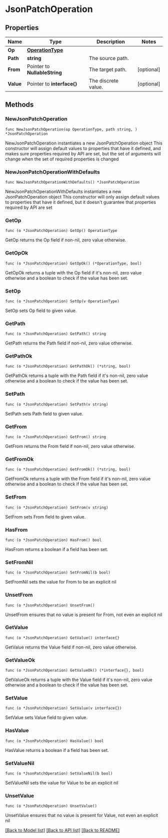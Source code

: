 # JsonPatchOperation

## Properties

Name | Type | Description | Notes
------------ | ------------- | ------------- | -------------
**Op** | [**OperationType**](OperationType.md) |  | 
**Path** | **string** | The source path. | 
**From** | Pointer to **NullableString** | The target path. | [optional] 
**Value** | Pointer to **interface{}** | The discrete value. | [optional] 

## Methods

### NewJsonPatchOperation

`func NewJsonPatchOperation(op OperationType, path string, ) *JsonPatchOperation`

NewJsonPatchOperation instantiates a new JsonPatchOperation object
This constructor will assign default values to properties that have it defined,
and makes sure properties required by API are set, but the set of arguments
will change when the set of required properties is changed

### NewJsonPatchOperationWithDefaults

`func NewJsonPatchOperationWithDefaults() *JsonPatchOperation`

NewJsonPatchOperationWithDefaults instantiates a new JsonPatchOperation object
This constructor will only assign default values to properties that have it defined,
but it doesn't guarantee that properties required by API are set

### GetOp

`func (o *JsonPatchOperation) GetOp() OperationType`

GetOp returns the Op field if non-nil, zero value otherwise.

### GetOpOk

`func (o *JsonPatchOperation) GetOpOk() (*OperationType, bool)`

GetOpOk returns a tuple with the Op field if it's non-nil, zero value otherwise
and a boolean to check if the value has been set.

### SetOp

`func (o *JsonPatchOperation) SetOp(v OperationType)`

SetOp sets Op field to given value.


### GetPath

`func (o *JsonPatchOperation) GetPath() string`

GetPath returns the Path field if non-nil, zero value otherwise.

### GetPathOk

`func (o *JsonPatchOperation) GetPathOk() (*string, bool)`

GetPathOk returns a tuple with the Path field if it's non-nil, zero value otherwise
and a boolean to check if the value has been set.

### SetPath

`func (o *JsonPatchOperation) SetPath(v string)`

SetPath sets Path field to given value.


### GetFrom

`func (o *JsonPatchOperation) GetFrom() string`

GetFrom returns the From field if non-nil, zero value otherwise.

### GetFromOk

`func (o *JsonPatchOperation) GetFromOk() (*string, bool)`

GetFromOk returns a tuple with the From field if it's non-nil, zero value otherwise
and a boolean to check if the value has been set.

### SetFrom

`func (o *JsonPatchOperation) SetFrom(v string)`

SetFrom sets From field to given value.

### HasFrom

`func (o *JsonPatchOperation) HasFrom() bool`

HasFrom returns a boolean if a field has been set.

### SetFromNil

`func (o *JsonPatchOperation) SetFromNil(b bool)`

 SetFromNil sets the value for From to be an explicit nil

### UnsetFrom
`func (o *JsonPatchOperation) UnsetFrom()`

UnsetFrom ensures that no value is present for From, not even an explicit nil
### GetValue

`func (o *JsonPatchOperation) GetValue() interface{}`

GetValue returns the Value field if non-nil, zero value otherwise.

### GetValueOk

`func (o *JsonPatchOperation) GetValueOk() (*interface{}, bool)`

GetValueOk returns a tuple with the Value field if it's non-nil, zero value otherwise
and a boolean to check if the value has been set.

### SetValue

`func (o *JsonPatchOperation) SetValue(v interface{})`

SetValue sets Value field to given value.

### HasValue

`func (o *JsonPatchOperation) HasValue() bool`

HasValue returns a boolean if a field has been set.

### SetValueNil

`func (o *JsonPatchOperation) SetValueNil(b bool)`

 SetValueNil sets the value for Value to be an explicit nil

### UnsetValue
`func (o *JsonPatchOperation) UnsetValue()`

UnsetValue ensures that no value is present for Value, not even an explicit nil

[[Back to Model list]](../README.md#documentation-for-models) [[Back to API list]](../README.md#documentation-for-api-endpoints) [[Back to README]](../README.md)


